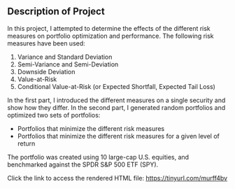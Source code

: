 ## Description of Project

In this project, I attempted to determine the effects of the different risk measures on portfolio optimization and performance.
The following risk measures have been used:  

1. Variance and Standard Deviation
2. Semi-Variance and Semi-Deviation
3. Downside Deviation
4. Value-at-Risk
5. Conditional Value-at-Risk (or Expected Shortfall, Expected Tail Loss)

In the first part, I introduced the different measures on a single security and show how they differ. In the second part, I generated
random portfolios and optimized two sets of portfolios:  

- Portfolios that minimize the different risk measures
- Portfolios that minimize the different risk measures for a given level of return

The portfolio was created using 10 large-cap U.S. equities, and benchmarked against the SPDR S&P 500 ETF (SPY).

Click the link to access the rendered HTML file: https://tinyurl.com/murff4bv
